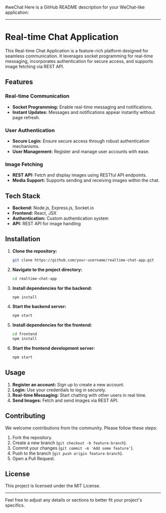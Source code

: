 #weChat
Here is a GitHub README description for your WeChat-like application:

---

# Real-time Chat Application

This Real-time Chat Application is a feature-rich platform designed for seamless communication. It leverages socket programming for real-time messaging, incorporates authentication for secure access, and supports image fetching via REST API.

## Features

### Real-time Communication
- **Socket Programming:** Enable real-time messaging and notifications.
- **Instant Updates:** Messages and notifications appear instantly without page refresh.

### User Authentication
- **Secure Login:** Ensure secure access through robust authentication mechanisms.
- **User Management:** Register and manage user accounts with ease.

### Image Fetching
- **REST API:** Fetch and display images using RESTful API endpoints.
- **Media Support:** Supports sending and receiving images within the chat.

## Tech Stack

- **Backend:** Node.js, Express.js, Socket.io
- **Frontend:** React, JSX
- **Authentication:** Custom authentication system
- **API:** REST API for image handling

## Installation

1. **Clone the repository:**
   ```bash
   git clone https://github.com/your-username/realtime-chat-app.git
   ```

2. **Navigate to the project directory:**
   ```bash
   cd realtime-chat-app
   ```

3. **Install dependencies for the backend:**
   ```bash
   npm install
   ```

4. **Start the backend server:**
   ```bash
   npm start
   ```

5. **Install dependencies for the frontend:**
   ```bash
   cd frontend
   npm install
   ```

6. **Start the frontend development server:**
   ```bash
   npm start
   ```

## Usage

1. **Register an account:** Sign up to create a new account.
2. **Login:** Use your credentials to log in securely.
3. **Real-time Messaging:** Start chatting with other users in real time.
4. **Send Images:** Fetch and send images via REST API.

## Contributing

We welcome contributions from the community. Please follow these steps:

1. Fork the repository.
2. Create a new branch (`git checkout -b feature-branch`).
3. Commit your changes (`git commit -m 'Add some feature'`).
4. Push to the branch (`git push origin feature-branch`).
5. Open a Pull Request.

## License

This project is licensed under the MIT License.

---

Feel free to adjust any details or sections to better fit your project's specifics.
